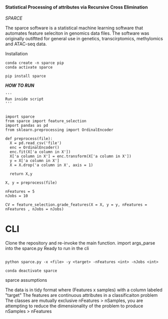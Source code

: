 #### Statistical Processing of attributes via Recursive Cross Elimination




*SPARCE*

The sparce software is a statistical machine learning software that automates
feature seleciton in genomics data files. The software was originally outiftted
for general use in genetics, transcirptomics, methylomics and ATAC-seq data.

Installation

```{python}
conda create -n sparce pip
conda activate sparce
```

```{python}
pip install sparce
```


***HOW TO RUN***

```{python}
'''
Run inside script
'''


import sparce
from sparce import feature_selection
import pandas as pd
from sklearn.preprocessing import OrdinalEncoder

def preprocess(file): 
  X = pd.read_csv('file')
  enc = OrdinalEncoder()
  enc.fit(X['a column in X'])
  X['a column in X'] = enc.transform(X['a column in X'])
  y = X['a column in X']
  X = X.drop('a column in X', axis = 1)
  
  return X,y

X, y = preprocess(file)

nFeatures = 5
nJobs = 10

CV = feature_selection.grade_features(X = X, y = y, nFeatures = nFeatures , nJobs = nJobs)

```


# CLI

Clone the repository and re-invoke the main function.
import args_parse into the sparce.py
Ready to run in the cli

```console

python sparce.py -x <file> -y <target> -nFeatures <int> -nJobs <int>

conda deactivate sparce

```

sparce assumptions

The data is in tidy format where (Features x samples) with a column labeled "target"
The features are continuous attributes in a classificaiton problem
The classes are mutually exclusive
nFeatures > nSamples, you are attempting to reduce the dimensionality of the problem to produce nSamples > nFeatures





